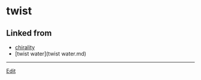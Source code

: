 # twist

## Linked from

* [chirality](chirality.md)
* [twist water](twist water.md)


----
[Edit](https://github.com/vitroid/vitroid.github.io/edit/master/MD/twist.md)
